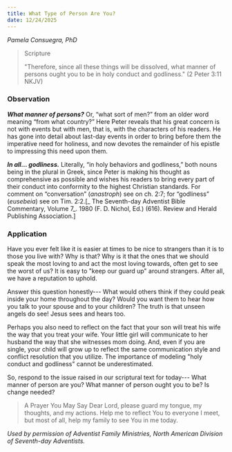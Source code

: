 ```yaml
---
title: What Type of Person Are You?
date: 12/24/2025
---
```


_Pamela Consuegra, PhD_

> <p>Scripture</p>
> "Therefore, since all these things will be dissolved, what manner of persons ought you to be in holy conduct and godliness." (2 Peter 3:11 NKJV)

### Observation

**_What manner of persons?_** Or, “what sort of men?” from an older word meaning “from what country?” Here Peter reveals that his great concern is not with events but with men, that is, with the characters of his readers. He has gone into detail about last-day events in order to bring before them the imperative need for holiness, and now devotes the remainder of his epistle to impressing this need upon them.

**_In all… godliness._** Literally, “in holy behaviors and godliness,” both nouns being in the plural in Greek, since Peter is making his thought as comprehensive as possible and wishes his readers to bring every part of their conduct into conformity to the highest Christian standards. For comment on “conversation” (_anastroph_) see on ch. 2:7; for “godliness” (_eusebeia_) see on Tim. 2:2.[_ The Seventh-day Adventist Bible Commentary, Volume 7_. 1980 (F. D. Nichol, Ed.) (616). Review and Herald Publishing Association.]

### Application

Have you ever felt like it is easier at times to be nice to strangers than it is to those you live with? Why is that? Why is it that the ones that we should speak the most loving to and act the most loving towards, often get to see the worst of us? It is easy to "keep our guard up" around strangers. After all, we have a reputation to uphold.

Answer this question honestly--- What would others think if they could peak inside your home throughout the day? Would you want them to hear how you talk to your spouse and to your children? The truth is that unseen angels do see! Jesus sees and hears too.

Perhaps you also need to reflect on the fact that your son will treat his wife the way that you treat your wife. Your little girl will communicate to her husband the way that she witnesses mom doing. And, even if you are single, your child will grow up to reflect the same communication style and conflict resolution that you utilize. The importance of modeling "holy conduct and godliness" cannot be underestimated.

So, respond to the issue raised in our scriptural text for today--- What manner of person are you? What manner of person ought you to be? Is change needed?

> <callout>A Prayer You May Say</callout>
> Dear Lord, please guard my tongue, my thoughts, and my actions. Help me to reflect You to everyone I meet, but most of all, help my family to see You in me today.

_Used by permission of Adventist Family Ministries, North American Division of Seventh-day Adventists._